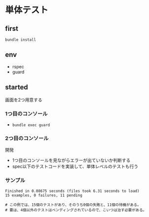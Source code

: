 # 単体テスト

## first
`bundle install`

## env
* rspec
* guard

## started
画面を2つ用意する

### 1つ目のコンソール
* `bundle exec guard`

### 2つ目のコンソール
開発

* 1つ目のコンソールを見ながらエラーが出ていないか判断する  
* spec以下のテストコードを実装して、単体レベルのテストも行う

### サンプル
```
Finished in 0.08675 seconds (files took 6.31 seconds to load)
15 examples, 0 failures, 11 pending

# この例では、15個のテストがあり、そのうち0個の失敗と、11個の待機がある。
# 要は、4個以外のテストはペンディングされているので、こいつは治す必要がある。
```
